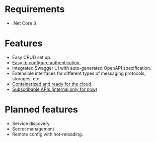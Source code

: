 # Requirements

-   .Net Core 3

# Features

-   Easy CRUD set up.
-   [Easy to configure authentication.](./guides/authentication.md)
-   Integrated Swagger UI with auto-generated OpenAPI specification.
-   Extensible interfaces for different types of messaging protocols, storages, etc.
-   [Containerized and ready for the cloud.](./deployment.md)
-   [Subscribable APIs \(internal only for now\)](./guides/messaging/resourceeventlisteners.md)

# Planned features

-   Service discovery.
-   Secret management.
-   Remote config with hot-reloading.
